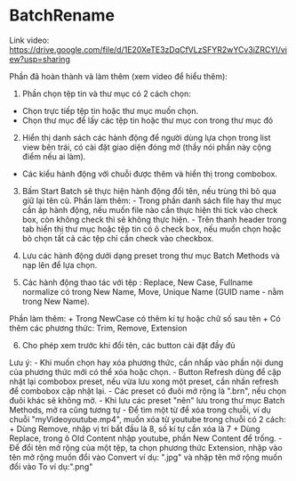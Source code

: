 # BatchRename
Link video: https://drive.google.com/file/d/1E20XeTE3zDqCfVLzSFYR2wYCv3iZRCYI/view?usp=sharing

Phần đã hoàn thành và làm thêm (xem video để hiểu thêm):

1. Phần chọn tệp tin và thư mục có 2 cách chọn: 
 - Chọn trực tiếp tệp tin hoặc thư mục muốn chọn.
 - Chọn thư mục để lấy các tệp tin hoặc thư mục con trong thư mục đó

2. Hiển thị danh sách các hành động để người dùng lựa chọn trong list view bên trái, có cài đặt giao diện đóng mở (thầy nói phần này cộng điểm nếu ai làm).
 - Các kiểu hành động với chuỗi được thêm và hiển thị trong combobox. 
 
3. Bấm Start Batch sẽ thực hiện hành động đổi tên, nếu trùng thì bỏ qua giữ lại tên cũ.
        Phần làm thêm: 
        - Trong phần danh sách file hay thư mục cần áp hành động, nếu muốn file nào cần thực hiện thì tick vào check box, còn không check thì sẽ không thực hiện.
        - Trên thanh header trong tab hiển thị thư mục hoặc tệp tin có ô check box, nếu muốn chọn hoặc bỏ chọn tất cả các tệp chỉ cần check vào checkbox.

4. Lưu các hành động dưới dạng preset trong thư mục Batch Methods và nạp lên để lựa chọn.

5. Các hành động thao tác với tệp : Replace, New Case, Fullname normalize có trong New Name, Move, Unique Name (GUID name - nằm trong New Name).

 Phần làm thêm: + Trong NewCase có thêm kí tự hoặc chữ số sau tên
	          + Có thêm các phương thức: Trim, Remove, Extension
				
6. Cho phép xem trước khi đổi tên, các button cài đặt đầy đủ

Lưu ý: - Khi muốn chọn hay xóa phương thức, cần nhấp vào phần nội dung của phương thức mới có thể xóa hoặc chọn.
           - Button Refresh dùng để cập nhật lại combobox preset, nếu vừa lưu xong một preset, cần nhấn refresh để combobox cập nhật lại.
           - Các preset có đuôi mở rộng là ".brn", nếu chọn đuôi khác sẽ không mở.
           - Khi lưu các preset "nên" lưu trong thư mục Batch Methods, mở ra cũng tương tự
           - Để tìm một từ để xóa trong chuỗi, ví dụ chuỗi  "myVideoyoutube.mp4", muốn xóa từ youtube trong chuỗi có 2 cách:
	+ Dùng Remove, nhập vị trí bắt đầu là 8, số kí tự cần xóa là 7
	+ Dùng Replace, trong ô Old Content nhập youtube, phần New Content để trống.
          - Để đổi tên mở rộng của một tệp, ta chọn phương thức Extension, nhập vào tên mở rộng muốn đổi vào Convert ví dụ: ".jpg" và nhập tên mở rộng muốn đổi vào To ví dụ:".png"
	   

             

	   


 

